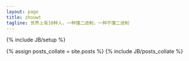 ```yaml
---
layout: page
title: zhouwt
tagline: 世界上有10种人，一种懂二进制，一种不懂二进制
---
```

{% include JB/setup %}

<div class="row-fluid">
  <div class="span12">   
    {% assign posts_collate = site.posts %}
    {% include JB/posts_collate %}
  </div>
</div>




